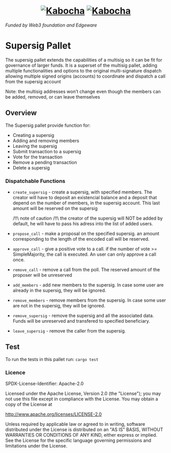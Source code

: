 <h1 align="center">
  <a href="https://www.kabocha.network/">  <img src="https://avatars.githubusercontent.com/u/91527332?s=200&v=4" alt="Kabocha"></a>
  <a href="https://github.com/rusty-crewmates"> <img src="https://avatars.githubusercontent.com/u/99248789?s=200&v=4" alt="Kabocha"></a>
</h1>

_Funded by Web3 foundation and Edgeware_



# Supersig Pallet

The supersig pallet extends the capabilities of a multisig so it can be fit for governance of
larger funds. It is a superset of the multisig pallet, adding multiple functionalities and
options to the original multi-signature dispatch allowing multiple signed origins (accounts) to
coordinate and dispatch a call from the supersig account

Note: the multisig addresses won’t change even though the members can be added, removed, or can
leave themselves

## Overview

The Supersig pallet provide function for:

- Creating a supersig
- Adding and removing members
- Leaving the supersig
- Submit transaction to a supersig
- Vote for the transaction
- Remove a pending transaction
- Delete a supersig


### Dispatchable Functions

- `create_supersig` - create a supersig, with specified members. The creator will have to
  deposit an existencial balance and a deposit that depend on the number of members, in the
  supersig account. This last amount will be reserved on the supersig

  /!!\ note of caution /!!\ the creator of the supersig will NOT be added by default, he will
  have to pass his adress into the list of added users.

- `propose_call` - make a proposal on the specified supersig. an amount corresponding to the
  length of the encoded call will be reserved.

- `approve_call` - give a positive vote to a call. if the number of vote >= SimpleMajority, the
  call is executed. An user can only approve a call once.

- `remove_call` - remove a call from the poll. The reserved amount of the proposer will be
  unreserved

- `add_members` - add new members to the supersig. In case some user are already in the
  supersig, they will be ignored.

- `remove_members` - remove members from the supersig. In case some user are not in the
  supersig, they will be ignored.

- `remove_supersig` - remove the supersig and all the associated data. Funds will be unreserved
  and transfered to specified beneficiary.

- `leave_supersig` - remove the caller from the supersig.

## Test

To run the tests in this pallet run:
`cargo test`

### Licence

SPDX-License-Identifier: Apache-2.0

Licensed under the Apache License, Version 2.0 (the "License");
you may not use this file except in compliance with the License.
You may obtain a copy of the License at

http://www.apache.org/licenses/LICENSE-2.0

Unless required by applicable law or agreed to in writing, software
distributed under the License is distributed on an "AS IS" BASIS,
WITHOUT WARRANTIES OR CONDITIONS OF ANY KIND, either express or implied.
See the License for the specific language governing permissions and
limitations under the License.

